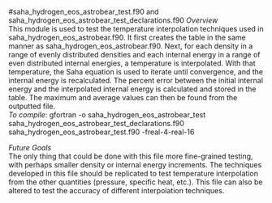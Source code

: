 ﻿#saha_hydrogen_eos_astrobear_test.f90 and saha_hydrogen_eos_astrobear_test_declarations.f90
_Overview_     
This module is used to test the temperature interpolation techniques used in saha_hydrogen_eos_astrobear.f90. It first creates the table in the same manner as saha_hydrogen_eos_astrobear.f90. Next, for each density in a range of evenly distributed densities and each internal energy in a range of even distributed internal energies, a temperature is interpolated. With that temperature, the Saha equation is used to iterate until convergence, and the internal energy is recalculated. The percent error between the initial internal energy and the interpolated internal energy is calculated and stored in the table. The maximum and average values can then be found from the outputted file.    
_To compile_: gfortran -o saha_hydrogen_eos_astrobear_test saha_hydrogen_eos_astrobear_test_declarations.f90 saha_hydrogen_eos_astrobear_test.f90 -freal-4-real-16     
_Future Goals_     
The only thing that could be done with this file more fine-grained testing, with perhaps smaller density or internal energy increments. The techniques developed in this file should be replicated to test temperature interpolation from the other quantities (pressure, specific heat, etc.). This file can also be altered to test the accuracy of different interpolation techniques.     


